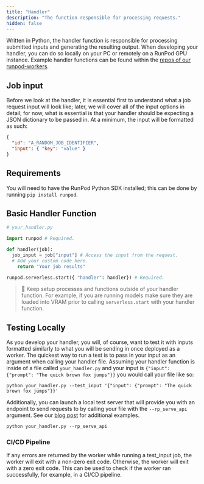 ```yaml
---
title: "Handler"
description: "The function responsible for processing requests."
hidden: false
---
```


Written in Python, the handler function is responsible for processing submitted inputs and generating the resulting output. When developing your handler, you can do so locally on your PC or remotely on a RunPod GPU instance. Example handler functions can be found within the [repos of our runpod-workers](https://github.com/orgs/runpod-workers/repositories).

## Job input

Before we look at the handler, it is essential first to understand what a job request input will look like; later, we will cover all of the input options in detail; for now, what is essential is that your handler should be expecting a JSON dictionary to be passed in. At a minimum, the input will be formatted as such:

```json
{
  "id": "A_RANDOM_JOB_IDENTIFIER",
  "input": { "key": "value" }
}
```

## Requirements

You will need to have the RunPod Python SDK installed; this can be done by running `pip install runpod`.

## Basic Handler Function

```python
# your_handler.py

import runpod # Required.

def handler(job):
  job_input = job["input"] # Access the input from the request.
  # Add your custom code here.
	return "Your job results"

runpod.serverless.start({ "handler": handler}) # Required.
```

> 🚧 Keep setup processes and functions outside of your handler function. For example, if you are running models make sure they are loaded into VRAM prior to calling `serverless.start` with your handler function.

## Testing Locally

As you develop your handler, you will, of course, want to test it with inputs formatted similarly to what you will be sending in once deployed as a worker. The quickest way to run a test is to pass in your input as an argument when calling your handler file. Assuming your handler function is inside of a file called `your_handler.py` and your input is `{"input": {"prompt": "The quick brown fox jumps"}}` you would call your file like so:

```curl Bash
python your_handler.py --test_input '{"input": {"prompt": "The quick brown fox jumps"}}'
```

Additionally, you can launch a local test server that will provide you with an endpoint to send requests to by calling your file with the `--rp_serve_api` argument. See our [blog post](https://blog.runpod.io/workers-local-api-server-introduced-with-runpod-python-0-9-13/) for additional examples.

```python Bash
python your_handler.py --rp_serve_api
```

### CI/CD Pipeline

If any errors are returned by the worker while running a test_input job, the worker will exit with a non-zero exit code. Otherwise, the worker will exit with a zero exit code. This can be used to check if the worker ran successfully, for example, in a CI/CD pipeline.
